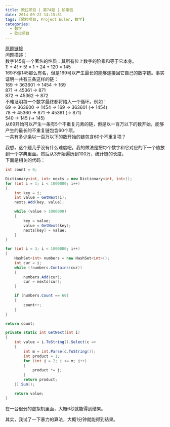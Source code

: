 ```yaml
---
title: 欧拉项目 | 第74题 | 阶乘链
date: 2014-09-22 14:15:31
tags: [欧拉项目, Project Euler, 数学]
categories:
  - 数学
  - 欧拉项目
---
```

[原题链接](https://projecteuler.net/problem=74 "Problem 74 - Project Euler")  
问题描述：  
数字145有一个著名的性质：其所有位上数字的阶乘和等于它本身。  
1! + 4! + 5! = 1 + 24 + 120 = 145  
169不像145那么有名，但是169可以产生最长的能够连接回它自己的数字链。事实证明一共有三条这样的链：  
169 → 363601 → 1454 → 169  
871 → 45361 → 871  
872 → 45362 → 872  
不难证明每一个数字最终都将陷入一个循环。例如：  
69 → 363600 → 1454 → 169 → 363601 (→ 1454)  
78 → 45360 → 871 → 45361 (→ 871)  
540 → 145 (→ 145)  
从69开始可以产生一条有5个不重复元素的链，但是以一百万以下的数开始，能够产生的最长的不重复链包含60个项。  
一共有多少条以一百万以下的数开始的链包含60个不重复项？  

我想，这个题几乎没有什么难度吧。我的做法是把每个数字和它对应的下一个值放到一个字典里面。然后从3开始遍历到100万，统计链的长度。  
下面是相关的代码：  
``` csharp
int count = 0;

Dictionary<int, int> nexts = new Dictionary<int, int>();
for (int i = 1; i < 1000000; i++)
{
    int key = i;
    int value = GetNext(i);
    nexts.Add(key, value);

    while (value > 1000000)
    {
        key = value;
        value = GetNext(key);
        nexts[key] = value;
    }
}

for (int i = 3; i < 1000000; i++)
{
    HashSet<int> numbers = new HashSet<int>();
    int cur = i;
    while (!numbers.Contains(cur))
    {
        numbers.Add(cur);
        cur = nexts[cur];
    }

    if (numbers.Count == 60)
    {
        count++;
    }
}

return count;
```

``` csharp
private static int GetNext(int i)
{
    int value = i.ToString().Select(c =>
    {
        int m = int.Parse(c.ToString());
        int product = 1;
        for (int j = 2; j <= m; j++)
        {
            product *= j;
        }
        return product;
    }).Sum();

    return value;
}
```

在一台很弱的虚拟机里面，大概6秒就能得到结果。

其实，我试了一下暴力的算法，大概1分钟就能得到结果。